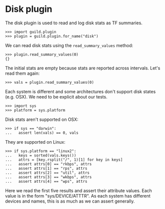 # Disk plugin

The disk plugin is used to read and log disk stats as TF summaries.

    >>> import guild.plugin
    >>> plugin = guild.plugin.for_name("disk")

We can read disk stats using the `read_summary_values` method:

    >>> plugin.read_summary_values(0)
    {}

The initial stats are empty because stats are reported across
intervals. Let's read them again:

    >>> vals = plugin.read_summary_values(0)

Each system is different and some architectures don't support disk
states (e.g. OSX). We need to be explicit about our tests.

    >>> import sys
    >>> platform = sys.platform

Disk stats aren't supported on OSX:

    >>> if sys == "darwin":
    ...   assert len(vals) == 0, vals

They are supported on Linux:

    >>> if sys.platform == "linux2":
    ...   keys = sorted(vals.keys())
    ...   attrs = [key.rsplit("/", 1)[1] for key in keys]
    ...   assert attrs[0] == "rkbps", attrs
    ...   assert attrs[1] == "rps", attrs
    ...   assert attrs[2] == "util", attrs
    ...   assert attrs[3] == "wkbps", attrs
    ...   assert attrs[4] == "wps", attrs

Here we read the first five results and assert their attribute
values. Each value is in the form "sys/DEVICE/ATTTR". As each
system has different devices and names, this is as much as we can
assert generally.
